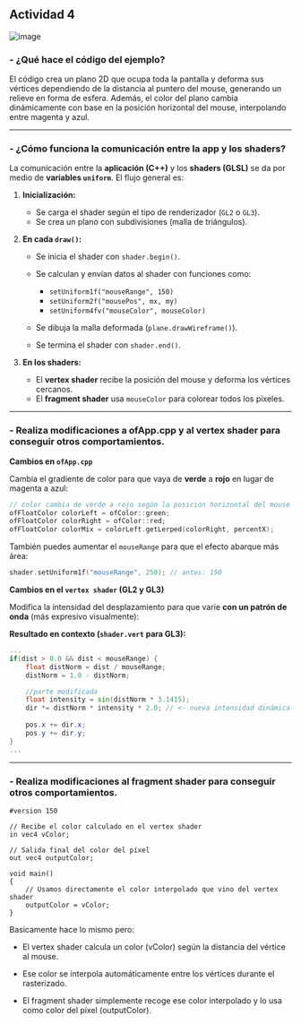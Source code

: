 Actividad 4
---
![image](https://github.com/user-attachments/assets/3d3cc41f-2475-450a-9d52-fb2bb81ee595)

### - ¿Qué hace el código del ejemplo?

El código crea un plano 2D que ocupa toda la pantalla y deforma sus vértices dependiendo de la distancia al puntero del mouse, generando un relieve en forma de esfera. Además, el color del plano cambia dinámicamente con base en la posición horizontal del mouse, interpolando entre magenta y azul.

---

### - ¿Cómo funciona la comunicación entre la app y los shaders?

La comunicación entre la **aplicación (C++)** y los **shaders (GLSL)** se da por medio de **variables `uniform`**. El flujo general es:

1. **Inicialización:**

   * Se carga el shader según el tipo de renderizador (`GL2` o `GL3`).
   * Se crea un plano con subdivisiones (malla de triángulos).

2. **En cada `draw()`:**

   * Se inicia el shader con `shader.begin()`.
   * Se calculan y envían datos al shader con funciones como:

     * `setUniform1f("mouseRange", 150)`
     * `setUniform2f("mousePos", mx, my)`
     * `setUniform4fv("mouseColor", mouseColor)`
   * Se dibuja la malla deformada (`plane.drawWireframe()`).
   * Se termina el shader con `shader.end()`.

3. **En los shaders:**

   * El **vertex shader** recibe la posición del mouse y deforma los vértices cercanos.
   * El **fragment shader** usa `mouseColor` para colorear todos los píxeles.

---

### - Realiza modificaciones a ofApp.cpp y al vertex shader para conseguir otros comportamientos.

**Cambios en `ofApp.cpp`**

Cambia el gradiente de color para que vaya de **verde** a **rojo** en lugar de magenta a azul:

```cpp
// color cambia de verde a rojo según la posición horizontal del mouse
ofFloatColor colorLeft = ofColor::green;
ofFloatColor colorRight = ofColor::red;
ofFloatColor colorMix = colorLeft.getLerped(colorRight, percentX);
```

También puedes aumentar el `mouseRange` para que el efecto abarque más área:

```cpp
shader.setUniform1f("mouseRange", 250); // antes: 150
```
**Cambios en el `vertex shader` (GL2 y GL3)**

Modifica la intensidad del desplazamiento para que varíe **con un patrón de onda** (más expresivo visualmente):

**Resultado en contexto (`shader.vert` para GL3):**

```glsl
...
if(dist > 0.0 && dist < mouseRange) {
    float distNorm = dist / mouseRange;
    distNorm = 1.0 - distNorm;

    //parte modificada
    float intensity = sin(distNorm * 3.1415);
    dir *= distNorm * intensity * 2.0; // <- nueva intensidad dinámica
    
    pos.x += dir.x;
    pos.y += dir.y;
}
...
```
---
### - Realiza modificaciones al fragment shader para conseguir otros comportamientos.

```
#version 150

// Recibe el color calculado en el vertex shader
in vec4 vColor;

// Salida final del color del píxel
out vec4 outputColor;

void main()
{
    // Usamos directamente el color interpolado que vino del vertex shader
    outputColor = vColor;
}
```
Basicamente hace lo mismo pero:
- El vertex shader calcula un color (vColor) según la distancia del vértice al mouse.

- Ese color se interpola automáticamente entre los vértices durante el rasterizado.

- El fragment shader simplemente recoge ese color interpolado y lo usa como color del píxel (outputColor).

